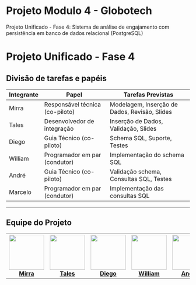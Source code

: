 # Projeto Modulo 4 - Globotech
Projeto Unificado - Fase 4: Sistema de análise de engajamento com persistência em banco de dados relacional (PostgreSQL)


# Projeto Unificado - Fase 4

## Divisão de tarefas e papéis

| Integrante | Papel                          | Tarefas Previstas                             |
|------------|--------------------------------|-----------------------------------------------|
| Mirra      | Responsável técnica (co-piloto)| Modelagem, Inserção de Dados, Revisão, Slides |
| Tales      | Desenvolvedor de integração    | Inserção de Dados, Validação, Slides          |
| Diego      | Guia Técnico (co-piloto)       | Schema SQL, Suporte, Testes                   |
| William    | Programador em par (condutor)  | Implementação do schema SQL                   |
| André      | Guia Técnico (co-piloto)       | Validação schema, Consultas SQL, Testes       |
| Marcelo    | Programador em par (condutor)  | Implementação das consultas SQL               |


---
## Equipe do Projeto

<table>
  <tr>
    <td align="center">
      <a href="https://github.com/mirrabernardo">
        <img src="https://github.com/user-attachments/assets/12e2f501-e8a0-41f6-9116-c99a9f579b24" width="96" height="96"><br>
        <strong>Mirra</strong>
      </a>
    </td>
    <td align="center">
      <a href="https://github.com/TalesHonorio">
        <img src="https://github.com/user-attachments/assets/e046c0c6-42bf-454f-b26e-43ce558048a3" width="96" height="96"><br>
        <strong>Tales</strong>
      </a>
    </td>
    <td align="center">
      <a href="https://github.com/Diego-Teixeira-dev">
        <img src="https://github.com/user-attachments/assets/8847641e-31a1-484e-b4f4-3163ce9bfc37" width="96" height="96"><br>
        <strong>Diego</strong>
      </a>
    </td>
    <td align="center">
      <a href="https://github.com/wlopes82">
        <img src="https://github.com/user-attachments/assets/0da1f963-1787-443f-9f60-6c856c66be60" width="96" height="96"><br>
        <strong>William</strong>
      </a>
    </td>
    <td align="center">
      <a href="https://github.com/andrelassis">
        <img src="https://github.com/user-attachments/assets/782a64f3-7569-4063-bd26-6e1c0353ca19" width="96" height="96"><br>
        <strong>André</strong>
      </a>
    </td>
    <td align="center">
      <a href="https://github.com/MarceloZilotti">
        <img src="https://github.com/user-attachments/assets/761f722f-a11a-47f0-857b-67dc44f98c44" width="96" height="96"><br>
        <strong>Marcelo</strong>
      </a>
    </td>
  </tr>
</table>

